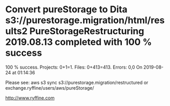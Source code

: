 # Convert pureStorage to Dita s3://purestorage.migration/html/results2 PureStorageRestructuring 2019.08.13 completed with 100 % success

100 % success. Projects: 0+1=1.  Files: 0+413=413. Errors: 0,0  On 2019-08-24 at 01:14:36



Please see: aws s3 sync s3://purestorage.migration/restructured or exchange.ryffine/users/aws/pureStorage/

http://www.ryffine.com

